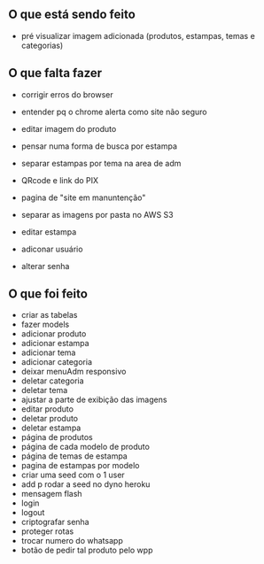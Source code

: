 ## O que está sendo feito
- pré visualizar imagem adicionada (produtos, estampas, temas e categorias)

## O que falta fazer
- corrigir erros do browser
- entender pq o chrome alerta como site não seguro

- editar imagem do produto

- pensar numa forma de busca por estampa
- separar estampas por tema na area de adm

- QRcode e link do PIX

- pagina de "site em manuntenção"
- separar as imagens por pasta no AWS S3

- editar estampa
- adiconar usuário
- alterar senha



## O que foi feito
- criar as tabelas
- fazer models
- adicionar produto
- adicionar estampa
- adicionar tema
- adicionar categoria
- deixar menuAdm responsivo
- deletar categoria
- deletar tema
- ajustar a parte de exibição das imagens
- editar produto
- deletar produto
- deletar estampa
- página de produtos
- página de cada modelo de produto
- página de temas de estampa
- pagina de estampas por modelo
- criar uma seed com o 1 user
- add p rodar a seed no dyno heroku
- mensagem flash
- login
- logout
- criptografar senha
- proteger rotas
- trocar numero do whatsapp
- botão de pedir tal produto pelo wpp